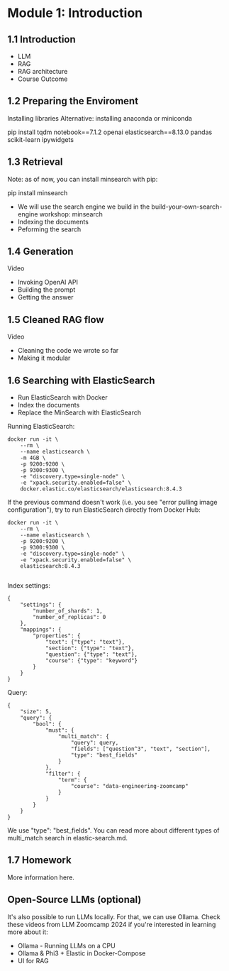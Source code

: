 # Module 1: Introduction
## 1.1 Introduction

* LLM
* RAG
* RAG architecture
* Course Outcome


## 1.2 Preparing the Enviroment

Installing libraries
Alternative: installing anaconda or miniconda

pip install tqdm notebook==7.1.2 openai elasticsearch==8.13.0 pandas scikit-learn ipywidgets



## 1.3 Retrieval 

Note: as of now, you can install minsearch with pip:

pip install minsearch

* We will use the search engine we build in the build-your-own-search-engine workshop: minsearch
* Indexing the documents
* Peforming the search

## 1.4 Generation

Video

* Invoking OpenAI API
* Building the prompt
* Getting the answer


## 1.5 Cleaned RAG flow

Video

* Cleaning the code we wrote so far
* Making it modular


## 1.6 Searching with ElasticSearch

* Run ElasticSearch with Docker
* Index the documents
* Replace the MinSearch with ElasticSearch

Running ElasticSearch:

```
docker run -it \
    --rm \
    --name elasticsearch \
    -m 4GB \
    -p 9200:9200 \
    -p 9300:9300 \
    -e "discovery.type=single-node" \
    -e "xpack.security.enabled=false" \
    docker.elastic.co/elasticsearch/elasticsearch:8.4.3
```

If the previous command doesn't work (i.e. you see "error pulling image configuration"), try to run ElasticSearch directly from Docker Hub:

```
docker run -it \
    --rm \
    --name elasticsearch \
    -p 9200:9200 \
    -p 9300:9300 \
    -e "discovery.type=single-node" \
    -e "xpack.security.enabled=false" \
    elasticsearch:8.4.3
    
```

Index settings:
```
{
    "settings": {
        "number_of_shards": 1,
        "number_of_replicas": 0
    },
    "mappings": {
        "properties": {
            "text": {"type": "text"},
            "section": {"type": "text"},
            "question": {"type": "text"},
            "course": {"type": "keyword"} 
        }
    }
}
```

Query:
```
{
    "size": 5,
    "query": {
        "bool": {
            "must": {
                "multi_match": {
                    "query": query,
                    "fields": ["question^3", "text", "section"],
                    "type": "best_fields"
                }
            },
            "filter": {
                "term": {
                    "course": "data-engineering-zoomcamp"
                }
            }
        }
    }
}
```

We use "type": "best_fields". You can read more about different types of multi_match search in elastic-search.md.

## 1.7 Homework

More information here.



## Open-Source LLMs (optional)

It's also possible to run LLMs locally. For that, we can use Ollama. Check these videos from LLM Zoomcamp 2024 if you're interested in learning more about it:

* Ollama - Running LLMs on a CPU
* Ollama & Phi3 + Elastic in Docker-Compose
* UI for RAG
